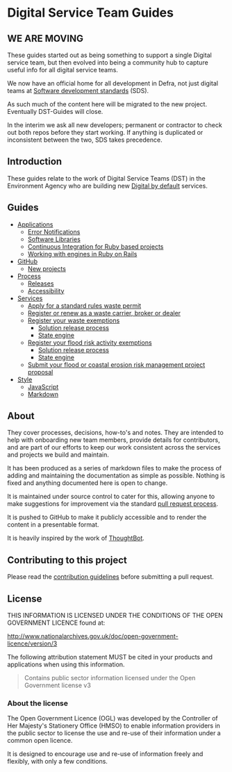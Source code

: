 # Digital Service Team Guides

## WE ARE MOVING

These guides started out as being something to support a single Digital service team, but then evolved into being a community hub to capture useful info for all digital service teams.

We now have an official home for all development in Defra, not just digital teams at [Software development standards](https://github.com/DEFRA/software-development-standards) (SDS).

As such much of the content here will be migrated to the new project. Eventually DST-Guides will close.

In the interim we ask all new developers; permanent or contractor to check out both repos before they start working. If anything is duplicated or inconsistent between the two, SDS takes precedence.

## Introduction

These guides relate to the work of Digital Service Teams (DST) in the Environment Agency who are building new [Digital by default](https://www.gov.uk/service-manual/digital-by-default) services.

## Guides

- [Applications](/applications)
  - [Error Notifications](/applications/error-notifications.md)
  - [Software Libraries](/applications/software-libraries.md)
  - [Continuous Integration for Ruby based projects](/applications/ruby_based_ci.md)
  - [Working with engines in Ruby on Rails](/applications/ruby-engines.md)
- [GitHub](/github)
  - [New projects](/process/new_projects.md)
- [Process](/process)
  - [Releases](/process/releases.md)
  - [Accessibility](https://github.com/DEFRA/qa-test/wiki/Accessibility)
- [Services](/services)
  - [Apply for a standard rules waste permit](/services/wp)
  - [Register or renew as a waste carrier, broker or dealer](/services/wcr)
  - [Register your waste exemptions](/services/wex)
    - [Solution release process](/services/wex/solution-release-process.md)
    - [State engine](/services/wex/state_engine.md)
  - [Register your flood risk activity exemptions](/services/frae)
    - [Solution release process](/services/frae/solution-release-process.md)
    - [State engine](/services/frae/state_engine.md)
  - [Submit your flood or coastal erosion risk management project proposal](/services/pafs)
- [Style](/style)
  - [JavaScript](/style/javascript.md)
  - [Markdown](/style/markdown.md)

## About

They cover processes, decisions, how-to's and notes. They are intended to help with onboarding new team members, provide details for contributors, and are part of our efforts to keep our work consistent across the services and projects we build and maintain.

It has been produced as a series of markdown files to make the process of adding and maintaining the documentation as simple as possible. Nothing is fixed and anything documented here is open to change.

It is maintained under source control to cater for this, allowing anyone to make suggestions for improvement via the standard [pull request process](https://help.github.com/articles/using-pull-requests/).

It is pushed to GitHub to make it publicly accessible and to render the content in a presentable format.

It is heavily inspired by the work of [ThoughtBot](https://github.com/thoughtbot/guides).

## Contributing to this project

Please read the [contribution guidelines](/CONTRIBUTING.md) before submitting a pull request.

## License

THIS INFORMATION IS LICENSED UNDER THE CONDITIONS OF THE OPEN GOVERNMENT LICENCE found at:

<http://www.nationalarchives.gov.uk/doc/open-government-licence/version/3>

The following attribution statement MUST be cited in your products and applications when using this information.

>Contains public sector information licensed under the Open Government license v3

### About the license

The Open Government Licence (OGL) was developed by the Controller of Her Majesty's Stationery Office (HMSO) to enable information providers in the public sector to license the use and re-use of their information under a common open licence.

It is designed to encourage use and re-use of information freely and flexibly, with only a few conditions.
